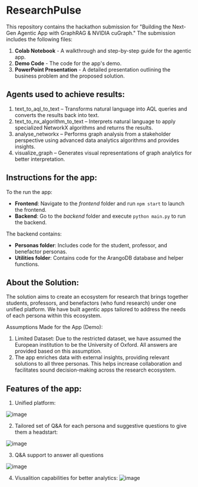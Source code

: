 # ResearchPulse

This repository contains the hackathon submission for "Building the Next-Gen Agentic App with GraphRAG & NVIDIA cuGraph." The submission includes the following files:

1. **Colab Notebook** - A walkthrough and step-by-step guide for the agentic app.
2. **Demo Code** - The code for the app's demo.
3. **PowerPoint Presentation** - A detailed presentation outlining the business problem and the proposed solution.
   
## Agents used to achieve results:
1. text_to_aql_to_text – Transforms natural language into AQL queries and converts the results back into text.  
2. text_to_nx_algorithm_to_text – Interprets natural language to apply specialized NetworkX algorithms and returns the results.  
3. analyse_networkx – Performs graph analysis from a stakeholder perspective using advanced data analytics algorithms and provides insights.  
4. visualize_graph – Generates visual representations of graph analytics for better interpretation.

## Instructions for the app:

   To the run the app:
  - **Frontend**: Navigate to the *frontend* folder and run `npm start` to launch the frontend.
  - **Backend**: Go to the *backend* folder and execute `python main.py` to run the backend.
  
  The backend contains:
  - **Personas folder**: Includes code for the student, professor, and benefactor personas.
  - **Utilities folder**: Contains code for the ArangoDB database and helper functions.

## About the Solution:
The solution aims to create an ecosystem for research that brings together students, professors, and benefactors (who fund research) under one unified platform. We have built agentic apps tailored to address the needs of each persona within this ecosystem.

Assumptions Made for the App (Demo):
1. Limited Dataset: Due to the restricted dataset, we have assumed the European institution to be the University of Oxford. All answers are provided based on this assumption.
2. The app enriches data with external insights, providing relevant solutions to all three personas. This helps increase collaboration and facilitates sound decision-making across the research ecosystem.


## Features of the app:
1. Unified platform:
   
![image](https://github.com/user-attachments/assets/b689817a-e2f0-483c-a010-1585939056b7)

2. Tailored set of Q&A for each persona and suggestive questions to give them a headstart:
 
![image](https://github.com/user-attachments/assets/d5b2c22a-6baf-4760-8626-9a3ef84bce4a)

3. Q&A support to answer all questions
   
![image](https://github.com/user-attachments/assets/a41b36b9-c89b-4105-9509-1310c61da8b7)

4. Viusalition capabilities for better analytics:
![image](https://github.com/user-attachments/assets/c8114fdb-7eed-4eb4-b357-b068a31b5e16)











